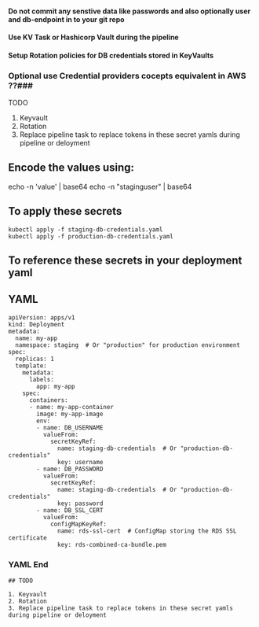 #### Do not commit any senstive data like passwords and also optionally user and db-endpoint in to your git repo ####
#### Use KV Task or Hashicorp Vault during the pipeline ####
#### Setup Rotation policies for DB credentials stored in KeyVaults ####
### Optional use Credential providers cocepts equivalent in AWS ??###

TODO 
1. Keyvault
2. Rotation
3. Replace pipeline task to replace tokens in these secret yamls during pipeline or deloyment

## Encode the values using:

echo -n 'value' | base64
echo -n "staginguser" | base64

## To apply these secrets
```
kubectl apply -f staging-db-credentials.yaml
kubectl apply -f production-db-credentials.yaml
```

## To reference these secrets in your deployment yaml
## YAML

```
apiVersion: apps/v1
kind: Deployment
metadata:
  name: my-app
  namespace: staging  # Or "production" for production environment
spec:
  replicas: 1
  template:
    metadata:
      labels:
        app: my-app
    spec:
      containers:
      - name: my-app-container
        image: my-app-image
        env:
        - name: DB_USERNAME
          valueFrom:
            secretKeyRef:
              name: staging-db-credentials  # Or "production-db-credentials"
              key: username
        - name: DB_PASSWORD
          valueFrom:
            secretKeyRef:
              name: staging-db-credentials  # Or "production-db-credentials"
              key: password
        - name: DB_SSL_CERT
          valueFrom:
            configMapKeyRef:
              name: rds-ssl-cert  # ConfigMap storing the RDS SSL certificate
              key: rds-combined-ca-bundle.pem
```
### YAML End

```
## TODO

1. Keyvault
2. Rotation
3. Replace pipeline task to replace tokens in these secret yamls during pipeline or deloyment

```
